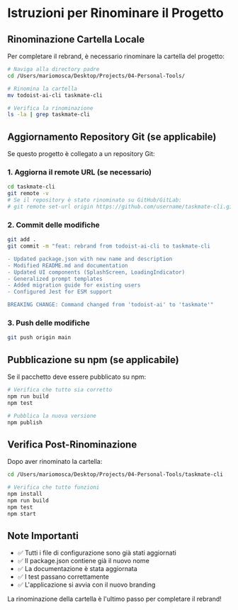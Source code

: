 # Istruzioni per Rinominare il Progetto

## Rinominazione Cartella Locale

Per completare il rebrand, è necessario rinominare la cartella del progetto:

```bash
# Naviga alla directory padre
cd /Users/mariomosca/Desktop/Projects/04-Personal-Tools/

# Rinomina la cartella
mv todoist-ai-cli taskmate-cli

# Verifica la rinominazione
ls -la | grep taskmate-cli
```

## Aggiornamento Repository Git (se applicabile)

Se questo progetto è collegato a un repository Git:

### 1. Aggiorna il remote URL (se necessario)
```bash
cd taskmate-cli
git remote -v
# Se il repository è stato rinominato su GitHub/GitLab:
# git remote set-url origin https://github.com/username/taskmate-cli.git
```

### 2. Commit delle modifiche
```bash
git add .
git commit -m "feat: rebrand from todoist-ai-cli to taskmate-cli

- Updated package.json with new name and description
- Modified README.md and documentation
- Updated UI components (SplashScreen, LoadingIndicator)
- Generalized prompt templates
- Added migration guide for existing users
- Configured Jest for ESM support

BREAKING CHANGE: Command changed from 'todoist-ai' to 'taskmate'"
```

### 3. Push delle modifiche
```bash
git push origin main
```

## Pubblicazione su npm (se applicabile)

Se il pacchetto deve essere pubblicato su npm:

```bash
# Verifica che tutto sia corretto
npm run build
npm test

# Pubblica la nuova versione
npm publish
```

## Verifica Post-Rinominazione

Dopo aver rinominato la cartella:

```bash
cd /Users/mariomosca/Desktop/Projects/04-Personal-Tools/taskmate-cli

# Verifica che tutto funzioni
npm install
npm run build
npm test
npm start
```

## Note Importanti

- ✅ Tutti i file di configurazione sono già stati aggiornati
- ✅ Il package.json contiene già il nuovo nome
- ✅ La documentazione è stata aggiornata
- ✅ I test passano correttamente
- ✅ L'applicazione si avvia con il nuovo branding

La rinominazione della cartella è l'ultimo passo per completare il rebrand!